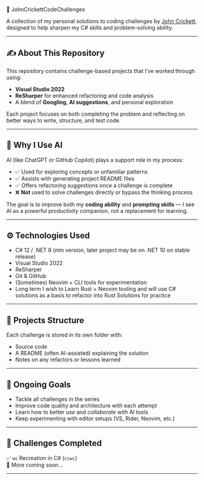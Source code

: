  🧠 JohnCrickettCodeChallenges

A collection of my personal solutions to coding challenges by [John Crickett](https://www.linkedin.com/in/johncrickett/), designed to help sharpen my C# skills and problem-solving ability.

---

## ✍️ About This Repository

This repository contains challenge-based projects that I’ve worked through using:
- **Visual Studio 2022**
- **ReSharper** for enhanced refactoring and code analysis
- A blend of **Googling**, **AI suggestions**, and personal exploration

Each project focuses on both completing the problem and reflecting on better ways to write, structure, and test code.

---

## 🤖 Why I Use AI

AI (like ChatGPT or GitHub Copilot) plays a support role in my process:
- ✅ Used for exploring concepts or unfamiliar patterns
- ✅ Assists with generating project README files
- ✅ Offers refactoring suggestions once a challenge is complete
- ❌ **Not** used to solve challenges directly or bypass the thinking process

The goal is to improve both my **coding ability** and **prompting skills** — I see AI as a powerful productivity companion, not a replacement for learning.

---

## ⚙️ Technologies Used

- C# 12 / .NET 8 (min version, later project may be on .NET 10 on stable release)
- Visual Studio 2022
- ReSharper
- Git & GitHub
- (Sometimes) Neovim + CLI tools for experimentation
- Long term I wish to Learn Rust + Neovim tooling and will use C# solutions as a basis to refactor into Rust Solutions for practice

---

## 📁 Projects Structure

Each challenge is stored in its own folder with:
- Source code
- A README (often AI-assisted) explaining the solution
- Notes on any refactors or lessons learned

---

## 🚧 Ongoing Goals

- Tackle all challenges in the series
- Improve code quality and architecture with each attempt
- Learn how to better *use* and *collaborate with* AI tools
- Keep experimenting with editor setups (VS, Rider, Neovim, etc.)

---

## 🧪 Challenges Completed

✅ `wc` Recreation in C# (`ccwc`)  
🚧 More coming soon...

---
